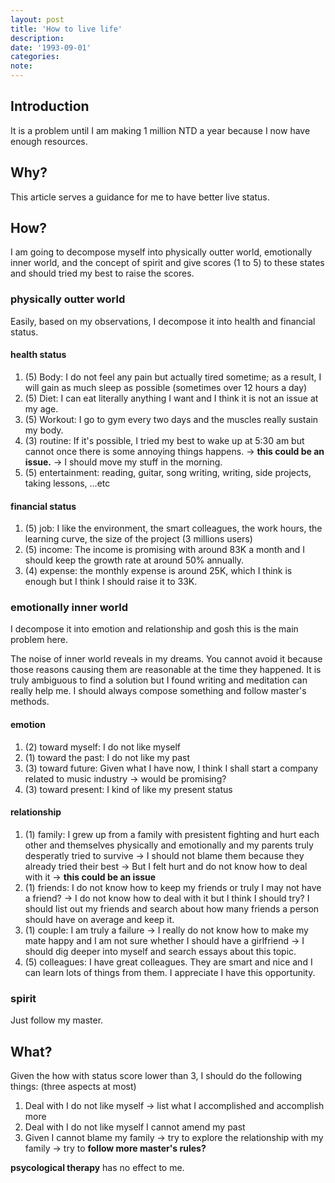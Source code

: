 ```yaml
---
layout: post
title: 'How to live life'
description:
date: '1993-09-01'
categories:
note: 
---
```


## Introduction

It is a problem until I am making 1 million NTD a year because I now have enough resources.

## Why?

This article serves a guidance for me to have better live status.

## How?

I am going to decompose myself into physically outter world, emotionally inner world, and the concept of spirit and give scores (1 to 5) to these states and should tried my best to raise the scores.

### physically outter world

Easily, based on my observations, I decompose it into health and financial status.

#### health status

1. (5) Body: I do not feel any pain but actually tired sometime; as a result, I will gain as much sleep as possible (sometimes over 12 hours a day)
2. (5) Diet: I can eat literally anything I want and I think it is not an issue at my age.
3. (5) Workout: I go to gym every two days and the muscles really sustain my body.
4. (3) routine: If it's possible, I tried my best to wake up at 5:30 am but cannot once there is some annoying things happens. -> **this could be an issue.** -> I should move my stuff in the morning.
5. (5) entertainment: reading, guitar, song writing, writing, side projects, taking lessons, ...etc

#### financial status

1. (5) job: I like the environment, the smart colleagues, the work hours, the learning curve, the size of the project (3 millions users)
2. (5) income: The income is promising with around 83K a month and I should keep the growth rate at around 50% annually.
3. (4) expense: the monthly expense is around 25K, which I think is enough but I think I should raise it to 33K.

### emotionally inner world

I decompose it into emotion and relationship and gosh this is the main problem here.

The noise of inner world reveals in my dreams. You cannot avoid it because those reasons causing them are reasonable at the time they happened. It is truly ambiguous to find a solution but I found writing and meditation can really help me. I should always compose something and follow master's methods.

#### emotion

1. (2) toward myself: I do not like myself
2. (1) toward the past: I do not like my past
3. (3) toward future: Given what I have now, I think I shall start a company related to music industry -> would be promising?
4. (3) toward present: I kind of like my present status

#### relationship

1. (1) family: I grew up from a family with presistent fighting and hurt each other and themselves physically and emotionally and my parents truly desperatly tried to survive -> I should not blame them because they already tried their best -> But I felt hurt and do not know how to deal with it -> **this could be an issue**
2. (1) friends: I do not know how to keep my friends or truly I may not have a friend? -> I do not know how to deal with it but I think I should try? I should list out my friends and search about how many friends a person should have on average and keep it.
3. (1) couple: I am truly a failure -> I really do not know how to make my mate happy and I am not sure whether I should have a girlfriend -> I should dig deeper into myself and search essays about this topic.
4. (5) colleagues: I have great colleagues. They are smart and nice and I can learn lots of things from them. I appreciate I have this opportunity.

### spirit

Just follow my master.

## What?

Given the how with status score lower than 3, I should do the following things: (three aspects at most)

1. Deal with I do not like myself -> list what I accomplished and accomplish more
2. Deal with I do not like myself I cannot amend my past
3. Given I cannot blame my family -> try to explore the relationship with my family -> try to **follow more master's rules?**

**psycological therapy** has no effect to me.
